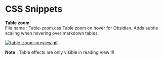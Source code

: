# CSS Snippets

**Table zoom**  
File name : Table-zoom.css
 Table zoom on hover for Obsidian. Adds subtle scaling when hovering over markdown tables. 

 
 [![table-zoom-preview.gif](https://i.postimg.cc/SKs9Ywhz/table-zoom-preview.gif)](https://postimg.cc/jDp2G3Cs)
 
**Note** : Table effects are only visible in reading view !!!
